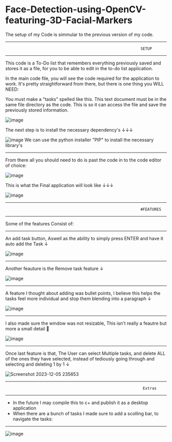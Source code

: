 # Face-Detection-using-OpenCV-featuring-3D-Facial-Markers

The setup of my Code is simmular to the previous version of my code.
___________________________________________________________________________________________________________________________________________
                                                               SETUP
___________________________________________________________________________________________________________________________________________

This code is a To-Do list that remembers everything previously saved and stores it as a file, for you to be able to edit in the to-do list application.

In the main code file, you will see the code required for the application to work. It's pretty straightforward from there, but there is one thing you WILL NEED:


You must make a "tasks" spelled like this. This text document must be in the same file directory as the code. This is so it can access the file and save the previously stored information.

![image](https://github.com/offEVO/To---Do-listV2-Windowns-11-styled-GUI/assets/140699812/9cec4f42-76a0-40dd-9012-14100e574848)

The next step is to install the necessary dependency's ↓↓↓

![image](https://github.com/offEVO/To---Do-listV2-Windowns-11-styled-GUI/assets/140699812/05e73e75-d96c-4a8d-83f6-f8df4d3141c6)
We can use the python installer "PIP" to install the necessary library's
___________________________________________________________________________________________________________________________________________
From there all you should need to do is past the code in to the code editor of choice:

![image](https://github.com/offEVO/To---Do-listV2-Windowns-11-styled-GUI/assets/140699812/83d41c90-6463-43e9-8234-76da1ec3da6d)

This is what the Final application will look like ↓↓↓

![image](https://github.com/offEVO/To---Do-listV2-Windowns-11-styled-GUI/assets/140699812/03ad87c8-4ade-4dca-ae92-87ca79a5507f)
___________________________________________________________________________________________________________________________________________
                                                               #FEATURES
___________________________________________________________________________________________________________________________________________

Some of the features Consist of:
_________________________________________________
An add task button, Aswell as the ability to simply press ENTER and have it auto add the Task ↓

![image](https://github.com/offEVO/To---Do-listV2-Windowns-11-styled-GUI/assets/140699812/38be7fdd-0701-401d-b457-bdad0dfbe4c3)
_________________________________________________
Another feauture is the Remove task feature ↓

![image](https://github.com/offEVO/To---Do-listV2-Windowns-11-styled-GUI/assets/140699812/8e8e41e0-a6a0-4da7-b667-32f018faa8ec)
_________________________________________________
A feature I thought about adding was bullet points, I believe this helps the tasks 
feel more individual and stop them blending into a paragraph ↓

![image](https://github.com/offEVO/To---Do-listV2-Windowns-11-styled-GUI/assets/140699812/c5d3a28e-7ac5-4e2e-9574-6a7c42fc3896)
_________________________________________________
I also made sure the window was not resizable, This isn't really a feautre but more a small detail 🤏

![image](https://github.com/offEVO/To---Do-listV2-Windowns-11-styled-GUI/assets/140699812/bc889909-e73d-4fa0-9014-6f2bf8a768df)
_________________________________________________
Once last feature is that, The User can select Multiple tasks, and delete ALL of the ones they have selected, instead of tediously going 
through and selecting and deleting 1 by 1 ↓

![Screenshot 2023-12-05 235653](https://github.com/offEVO/To---Do-listV2-Windowns-11-styled-GUI/assets/140699812/98b9323a-82ab-4bfc-9b84-4a7d7bf6b753)

___________________________________________________________________________________________________________________________________________
                                                                Extras
___________________________________________________________________________________________________________________________________________


 - In the future I may compile this to c+ and publish it as a desktop application
 - When there are a bunch of tasks I made sure to add a scolling bar, to navigate the tasks:
   
___________________________________________________________________________________________________________________________________________

![image](https://github.com/offEVO/To---Do-listV2-Windowns-11-styled-GUI/assets/140699812/a1a6e644-faa5-40cd-9a9d-ecdbffd34bf2)



